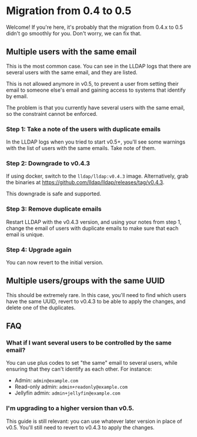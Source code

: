 # Migration from 0.4 to 0.5

Welcome! If you're here, it's probably that the migration from 0.4.x to 0.5
didn't go smoothly for you. Don't worry, we can fix that.

## Multiple users with the same email

This is the most common case. You can see in the LLDAP logs that there are
several users with the same email, and they are listed.

This is not allowed anymore in v0.5, to prevent a user from setting their email
to someone else's email and gaining access to systems that identify by email.

The problem is that you currently have several users with the same email, so the
constraint cannot be enforced.

### Step 1: Take a note of the users with duplicate emails

In the LLDAP logs when you tried to start v0.5+, you'll see some warnings with
the list of users with the same emails. Take note of them.

### Step 2: Downgrade to v0.4.3

If using docker, switch to the `lldap/lldap:v0.4.3` image. Alternatively, grab
the binaries at https://github.com/lldap/lldap/releases/tag/v0.4.3.

This downgrade is safe and supported.

### Step 3: Remove duplicate emails

Restart LLDAP with the v0.4.3 version, and using your notes from step 1, change
the email of users with duplicate emails to make sure that each email is unique.

### Step 4: Upgrade again

You can now revert to the initial version.

## Multiple users/groups with the same UUID

This should be extremely rare. In this case, you'll need to find which users
have the same UUID, revert to v0.4.3 to be able to apply the changes, and delete
one of the duplicates.

## FAQ

### What if I want several users to be controlled by the same email?

You can use plus codes to set "the same" email to several users, while ensuring
that they can't identify as each other. For instance:

 - Admin: `admin@example.com`
 - Read-only admin: `admin+readonly@example.com`
 - Jellyfin admin: `admin+jellyfin@example.com`

### I'm upgrading to a higher version than v0.5.

This guide is still relevant: you can use whatever later version in place of
v0.5. You'll still need to revert to v0.4.3 to apply the changes.
